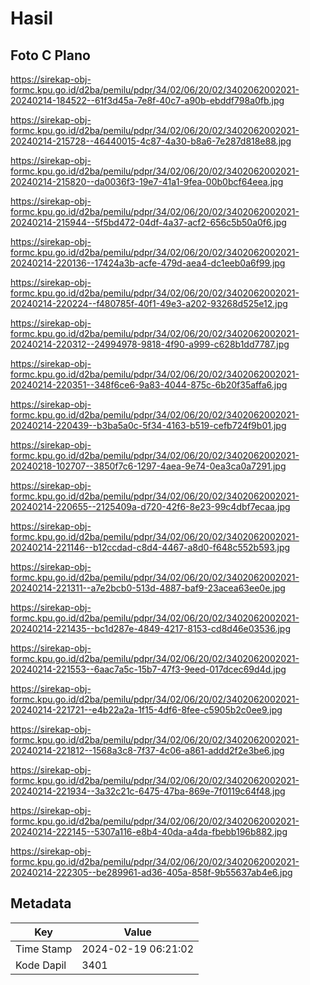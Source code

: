 # Hasil

## Foto C Plano

https://sirekap-obj-formc.kpu.go.id/d2ba/pemilu/pdpr/34/02/06/20/02/3402062002021-20240214-184522--61f3d45a-7e8f-40c7-a90b-ebddf798a0fb.jpg

https://sirekap-obj-formc.kpu.go.id/d2ba/pemilu/pdpr/34/02/06/20/02/3402062002021-20240214-215728--46440015-4c87-4a30-b8a6-7e287d818e88.jpg

https://sirekap-obj-formc.kpu.go.id/d2ba/pemilu/pdpr/34/02/06/20/02/3402062002021-20240214-215820--da0036f3-19e7-41a1-9fea-00b0bcf64eea.jpg

https://sirekap-obj-formc.kpu.go.id/d2ba/pemilu/pdpr/34/02/06/20/02/3402062002021-20240214-215944--5f5bd472-04df-4a37-acf2-656c5b50a0f6.jpg

https://sirekap-obj-formc.kpu.go.id/d2ba/pemilu/pdpr/34/02/06/20/02/3402062002021-20240214-220136--17424a3b-acfe-479d-aea4-dc1eeb0a6f99.jpg

https://sirekap-obj-formc.kpu.go.id/d2ba/pemilu/pdpr/34/02/06/20/02/3402062002021-20240214-220224--f480785f-40f1-49e3-a202-93268d525e12.jpg

https://sirekap-obj-formc.kpu.go.id/d2ba/pemilu/pdpr/34/02/06/20/02/3402062002021-20240214-220312--24994978-9818-4f90-a999-c628b1dd7787.jpg

https://sirekap-obj-formc.kpu.go.id/d2ba/pemilu/pdpr/34/02/06/20/02/3402062002021-20240214-220351--348f6ce6-9a83-4044-875c-6b20f35affa6.jpg

https://sirekap-obj-formc.kpu.go.id/d2ba/pemilu/pdpr/34/02/06/20/02/3402062002021-20240214-220439--b3ba5a0c-5f34-4163-b519-cefb724f9b01.jpg

https://sirekap-obj-formc.kpu.go.id/d2ba/pemilu/pdpr/34/02/06/20/02/3402062002021-20240218-102707--3850f7c6-1297-4aea-9e74-0ea3ca0a7291.jpg

https://sirekap-obj-formc.kpu.go.id/d2ba/pemilu/pdpr/34/02/06/20/02/3402062002021-20240214-220655--2125409a-d720-42f6-8e23-99c4dbf7ecaa.jpg

https://sirekap-obj-formc.kpu.go.id/d2ba/pemilu/pdpr/34/02/06/20/02/3402062002021-20240214-221146--b12ccdad-c8d4-4467-a8d0-f648c552b593.jpg

https://sirekap-obj-formc.kpu.go.id/d2ba/pemilu/pdpr/34/02/06/20/02/3402062002021-20240214-221311--a7e2bcb0-513d-4887-baf9-23acea63ee0e.jpg

https://sirekap-obj-formc.kpu.go.id/d2ba/pemilu/pdpr/34/02/06/20/02/3402062002021-20240214-221435--bc1d287e-4849-4217-8153-cd8d46e03536.jpg

https://sirekap-obj-formc.kpu.go.id/d2ba/pemilu/pdpr/34/02/06/20/02/3402062002021-20240214-221553--6aac7a5c-15b7-47f3-9eed-017dcec69d4d.jpg

https://sirekap-obj-formc.kpu.go.id/d2ba/pemilu/pdpr/34/02/06/20/02/3402062002021-20240214-221721--e4b22a2a-1f15-4df6-8fee-c5905b2c0ee9.jpg

https://sirekap-obj-formc.kpu.go.id/d2ba/pemilu/pdpr/34/02/06/20/02/3402062002021-20240214-221812--1568a3c8-7f37-4c06-a861-addd2f2e3be6.jpg

https://sirekap-obj-formc.kpu.go.id/d2ba/pemilu/pdpr/34/02/06/20/02/3402062002021-20240214-221934--3a32c21c-6475-47ba-869e-7f0119c64f48.jpg

https://sirekap-obj-formc.kpu.go.id/d2ba/pemilu/pdpr/34/02/06/20/02/3402062002021-20240214-222145--5307a116-e8b4-40da-a4da-fbebb196b882.jpg

https://sirekap-obj-formc.kpu.go.id/d2ba/pemilu/pdpr/34/02/06/20/02/3402062002021-20240214-222305--be289961-ad36-405a-858f-9b55637ab4e6.jpg


## Metadata

| Key        | Value               |
| ---------- | ------------------- |
| Time Stamp | 2024-02-19 06:21:02 |
| Kode Dapil | 3401                |



